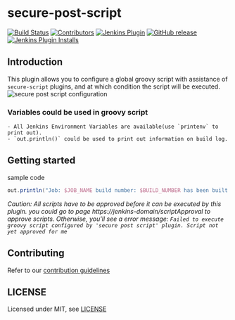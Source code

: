 # secure-post-script

[![Build Status](https://ci.jenkins.io/job/Plugins/job/secure-post-script-plugin/job/master/badge/icon)](https://ci.jenkins.io/job/Plugins/job/secure-post-script-plugin/job/master/)
[![Contributors](https://img.shields.io/github/contributors/jenkinsci/secure-post-script-plugin.svg)](https://github.com/jenkinsci/secure-post-script-plugin/graphs/contributors)
[![Jenkins Plugin](https://img.shields.io/jenkins/plugin/v/secure-post-script.svg)](https://plugins.jenkins.io/secure-post-script)
[![GitHub release](https://img.shields.io/github/release/jenkinsci/secure-post-script-plugin.svg?label=changelog)](https://github.com/jenkinsci/secure-post-script-plugin/releases/latest)
[![Jenkins Plugin Installs](https://img.shields.io/jenkins/plugin/i/secure-post-script.svg?color=blue)](https://plugins.jenkins.io/secure-post-script)

## Introduction

This plugin allows you to configure a global groovy script with assistance of `secure-script` plugins, and at which condition the script will be executed. 
![secure post script configuration ](/docs/secure-post-script.png)

### Variables could be used in groovy script
    - All Jenkins Environment Variables are available(use `printenv` to print out).
    - `out.println()` could be used to print out information on build log.


## Getting started
sample code
```groovy
out.println("Job: $JOB_NAME build number: $BUILD_NUMBER has been built on $NODE_NAME ")
```
*Caution: All scripts have to be approved before it can be executed by this plugin. you could go to page https://jenkins-domain/scriptApproval to approve scripts. Otherwise, you'll see a error message: `Failed to execute groovy script configured by 'secure post script' plugin. Script not yet approved for me`*


## Contributing

Refer to our [contribution guidelines](https://github.com/jenkinsci/.github/blob/master/CONTRIBUTING.md)

## LICENSE

Licensed under MIT, see [LICENSE](LICENSE.md)

